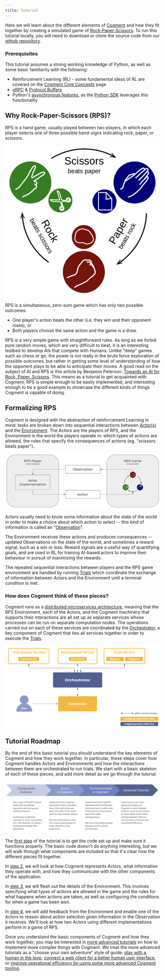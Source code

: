 ```yaml
---
title: Tutorial
---
```


Here we will learn about the different elements of [Cogment](../../index.md) and how they fit together by creating a simulated game of [Rock-Paper-Scissors](https://en.wikipedia.org/wiki/Rock_paper_scissors). To run this tutorial locally, you will need to download or clone the source code from our [github repository](https://github.com/cogment/cogment-tutorial-rps).

### Prerequisites

This tutorial assumes a strong working knowledge of Python, as well as some basic familiarity with the following:

-   Reinforcement Learning (RL) - some fundamental ideas of RL are covered on the [Cogment Core Concepts](../core-concepts.md) page
-   [gRPC](https://grpc.io/) & [Protocol Buffers](https://protobuf.dev/)
-   Python's [asynchronous features](https://docs.python.org/3/library/asyncio-task.html), as the [Python SDK](../../reference/python.md) leverages this functionality

## Why Rock-Paper-Scissors (RPS)?

RPS is a hand game, usually played between two players, in which each player selects one of three possible hand-signs indicating rock, paper, or scissors.

![Schematic of rock-paper-scissors from Wikipedia](../imgs/Rock-paper-scissors.png)

RPS is a simultaneous, zero-sum game which has only two possible outcomes:

-   One player's action beats the other (i.e. they win and their opponent loses), or
-   Both players choose the same action and the game is a draw.

RPS is a very simple game with straightforward rules. As long as we forbid pure random moves, which are very difficult to beat, it is an interesting testbed to develop AIs that compete with Humans. Unlike "deep" games such as chess or go, the power is not really in the brute force exploration of possible outcomes, but rather in getting some level of understanding of how the opponent plays to be able to anticipate their moves. A good read on the subject of AI and RPS is this article by Benjamin Peterson: [Towards an AI for Rock, Paper, Scissors](https://towardsai.net/p/artificial-intelligence/towards-an-ai-for-rock-paper-scissors-3fb05780271f). This means as a tutorial to get acquainted with Cogment, RPS is simple enough to be easily implemented, and interesting enough to be a good example to showcase the different kinds of things Cogment is capable of doing.

## Formalizing RPS

Cogment is designed with the abstraction of reinforcement Learning in mind: tasks are broken down into sequential interactions between [Actor(s)](../core-concepts.md#actors) and the [Environment](../core-concepts.md#environment). The Actors are the players of RPS, and the Environment is the world the players operate in: which types of actions are allowed, the rules that specify the consequences of actions (eg. "scissors beats paper").

![Abstraction of Interactions](../imgs/actor-env-interaction-simple.png)

Actors usually need to know some information about the state of the world in order to make a choice about which action to select -- this kind of information is called an "[Observation](../core-concepts.md#state-and-observation-spaces)".

The Environment receives these actions and produces consequences -- updated Observations on the state of the world, and sometimes a reward signal, such as a win or loss. Reward signals are a useful way of quantifying goals, and are used in RL for training AI-based actors to improve their behaviour in pursuit of maximizing the rewards.

The repeated sequential interactions between players and the RPS game environment are handled by running [Trials](../core-concepts.md#trials) which coordinate the exchange of information between Actors and the Environment until a terminal condition is met.

### How does Cogment think of these pieces?

Cogment runs as a [distributed microservices architecture](https://www.atlassian.com/microservices/microservices-architecture/distributed-architecture#:~:text=A%20microservices%20architecture%20is%20one,users%2C%20products%2C%20etc.), meaning that the RPS Environment, each of the Actors, and the Cogment machinery that supports their interactions are all set up as separate services whose processes can be run on separate computation nodes. The operations carried out on each of these services are coordinated by the [Orchestrator](../../reference/cli/orchestrator.md), a key component of Cogment that ties all services together in order to execute the [Trials](../core-concepts.md#trials).

![Cogment components used in RPS](../imgs/cogment_components_RPS.png)

## Tutorial Roadmap

By the end of this basic tutorial you should understand the key elements of Cogment and how they work together. In particular, these steps cover how Cogment handles Actors and Environments and how the interactions between them are orchestrated to run trials. We start with a basic skeleton of each of these pieces, and add more detail as we go through the tutorial.

![tutorial roadmap](../imgs/tutorial_roadmap.png)

The [first step](./1-setup.md) of the tutorial is to get the code set up and make sure it functions properly. The basic code doesn't do anything interesting, but we will walk through what components are included so that it's clear how the different pieces fit together.

In [step 2](./2-actors-in-cogment.md), we will look at how Cogment represents Actors, what information they operate with, and how they communicate with the other components of the application

In [step 3](./3-environment-in-cogment.md), we will flesh out the details of the Environment. This involves specifying what types of actions are allowed in the game and the rules for what happens when actions are taken, as well as configuring the conditions for when a game has been won.

In [step 4](./4-decision-making.md), we will add feedback from the Environment and enable one of the Actors to reason about action selection given information in the Observation it receives. We'll look at how two Actors using different implementations perform in a game of RPS.

Once you understand the basic components of Cogment and how they work together, you may be interested in [more advanced tutorials](./advanced-tutorials/index.md) on how to implement more complex things with Cogment. We treat the more advanced tutorials as a "choose your own adventure" style of guide: [play with a human in the loop](./advanced-tutorials/6-human-player.md), [connect a web client for a better human user interface](./advanced-tutorials/7-web-client.md), or [improve operational efficiency by using some more advanced Cogment tooling](./advanced-tutorials/8-directory.md).
